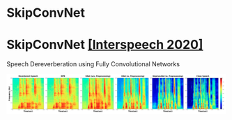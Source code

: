 # SkipConvNet
# <b>SkipConvNet</b> [[Interspeech 2020]](https://arxiv.org/abs/2007.09131)
Speech Dereverberation using Fully Convolutional Networks

<img src='./Images/Enhancement.png' width=1024>
